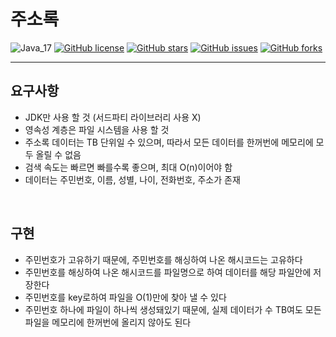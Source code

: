# 주소록

![Java_17](https://img.shields.io/badge/java-17-red?logo=java)
[![GitHub license](https://img.shields.io/github/license/shirohoo/code-kata)](https://github.com/shirohoo/clean-code-kata)
[![GitHub stars](https://img.shields.io/github/stars/shirohoo/code-kata)](https://github.com/shirohoo/clean-code-kata/stargazers)
[![GitHub issues](https://img.shields.io/github/issues/shirohoo/code-kata)](https://github.com/shirohoo/clean-code-kata/issues)
[![GitHub forks](https://img.shields.io/github/forks/shirohoo/code-kata)](https://github.com/shirohoo/clean-code-kata/network)

---

## 요구사항

- JDK만 사용 할 것 (서드파티 라이브러리 사용 X)
- 영속성 계층은 파일 시스템을 사용 할 것
- 주소록 데이터는 TB 단위일 수 있으며, 따라서 모든 데이터를 한꺼번에 메모리에 모두 올릴 수 없음
- 검색 속도는 빠르면 빠를수록 좋으며, 최대 O(n)이어야 함
- 데이터는 주민번호, 이름, 성별, 나이, 전화번호, 주소가 존재

<br />

## 구현

- 주민번호가 고유하기 때문에, 주민번호를 해싱하여 나온 해시코드는 고유하다
- 주민번호를 해싱하여 나온 해시코드를 파일명으로 하여 데이터를 해당 파일안에 저장한다
- 주민번호를 key로하여 파일을 O(1)만에 찾아 낼 수 있다
- 주민번호 하나에 파일이 하나씩 생성돼있기 때문에, 실제 데이터가 수 TB여도 모든 파일을 메모리에 한꺼번에 올리지 않아도 된다

<br />